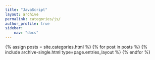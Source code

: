 ```yaml
---
title: "JavaScript"
layout: archive
permalink: categories/js/
author_profile: true
sidebar:
    nav: "docs"
---
```


{% assign posts = site.categories.html %}
{% for post in posts %} {% include archive-single.html type=page.entries_layout %} {% endfor %}